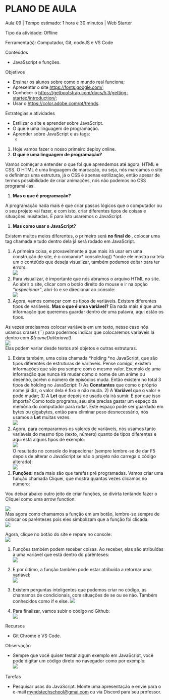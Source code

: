 # __PLANO DE AULA__

Aula 09 | Tempo estimado: 1 hora e 30 minutos | Web Starter

Tipo da atividade: Offline

Ferramenta\(s\): Computador, Git, nodeJS e VS Code

Conteúdos

- JavaSscript e funções\.

Objetivos

- Ensinar os alunos sobre como o mundo real funciona;
- Apresentar o site [https://fonts\.google\.com/](https://fonts.google.com/);
- Conhecer o [https://getbootstrap\.com/docs/5\.3/getting\-started/introduction/](https://getbootstrap.com/docs/5.3/getting-started/introduction/);
- Usar o [https://color\.adobe\.com/pt/trends](https://color.adobe.com/pt/trends)\.  


Estratégias e atividades

- Estilizar o site e aprender sobre JavaScript\.
- O que é uma linguagem de programação\.
- Aprender sobre JavaScript e as tags: 
	- <script> </script>

1. Hoje vamos fazer o nosso primeiro deploy online\.
2. __O que é uma linguagem de programação?__

Vamos começar a entender o que foi que aprendemos até agora, HTML e CSS\. O HTML é uma linguagem de marcação, ou seja, nós marcamos o site e definimos uma estrutura, já o CSS é apenas estilização, então apesar de termos possibilidade de criar animações, nós não podemos no CSS programá\-las\.

1. __Mas o que é programação?__

A programação nada mais é que criar passos lógicos que o computador ou o seu projeto vai fazer, e com isto, criar diferentes tipos de coisas e situações inusitadas\. E para isto usaremos o JavaScript\.

1. __Mas como usar o JavaScript?__

Existem muitos meios diferentes, o primeiro será __no final__ __do <body>__, colocar uma tag chamada <script> </script> e tudo dentro dela já será rodado em JavaScript\.

1. A primeira coisa, e provavelmente a que mais irá usar em uma construção de site, é o comando* console\.log\(\) *onde ele mostra na tela um o conteúdo que deseja visualizar, também podemos editar para ter errors:  
![](https://raw.githubusercontent.com/YanBarbosaLouzada/docx-to-md/master/imagens/img_1758290911284114600.png)
2. Para visualizar, é importante que nós abramos o arquivo HTML no site\. Ao abrir o site, clicar com o botão direito do mouse e ir na opção *“inspecionar”*, abrí\-lo e se direcionar ao console:  
![](https://raw.githubusercontent.com/YanBarbosaLouzada/docx-to-md/master/imagens/img_1758290911286120100.png)
3. Agora, vamos começar com os tipos de variáveis\. Existem diferentes tipos de variáveis\. __Mas o que é uma variável?__ Ela nada mais é que uma informação que queremos guardar dentro de uma palavra, aqui estão os tipos\.

As vezes precisamos colocar variáveis em um texto, nesse caso nós usamos crases \(\`\`\) para podermos indicar que colocaremos variáveis lá dentro com *$\{nomeDaVariavel\}*\.  
![](https://raw.githubusercontent.com/YanBarbosaLouzada/docx-to-md/master/imagens/img_1758290911288128900.png)  
Elas podem variar desde textos até objetos e outras estruturas\.

1. Existe também, uma coisa chamada *holding *no JavaScript, que são tipos diferentes de estruturas de variáveis\. Pense comigo, existem informações que são pra sempre com o mesmo valor\. Exemplo de uma informação que nunca irá mudar como o nome de um anime ou desenho, porém o número de episódios muda\. Então existem no total 3 tipos de holding no JavaScript: 1\) As __Constantes__ que como o próprio nome já diz, o valor dela é fixo e não muda\. 2\) A __Variável__ que o valor e pode mudar; 3\) A __Let__ que depois de usada ela irá sumir\. E por que isso importa? Como todo programa, seu site precisa gastar um espaço da memória do computador para rodar\. Este espaço pode ser guardado em bytes ou gigabytes, então para eliminar peso desnecessário, nós usamos a __Let__ muitas vezes\.   
![](https://raw.githubusercontent.com/YanBarbosaLouzada/docx-to-md/master/imagens/img_1758290911290137700.png)
2. Agora, para compararmos os valores de variáveis, nós usamos tanto variáveis do mesmo tipo \(texto, número\) quanto de tipos diferentes e aqui está alguns tipos de exemplo:  
![](https://raw.githubusercontent.com/YanBarbosaLouzada/docx-to-md/master/imagens/img_1758290911290137700.png)  
O resultado no console do inspecionar \(sempre lembre\-se de dar F5 depois de alterar o JavaScript se não o projeto não carrega o código alterado\):  
![](https://raw.githubusercontent.com/YanBarbosaLouzada/docx-to-md/master/imagens/img_1758290911292146600.png)
3. __Funções:__ nada mais são que tarefas pré programadas\. Vamos criar uma função chamada Cliquei, que mostra quantas vezes clicamos no número:  
  
Vou deixar abaixo outro jeito de criar funções, se divirta tentando fazer o Cliquei como uma arrow function:

  
![](https://raw.githubusercontent.com/YanBarbosaLouzada/docx-to-md/master/imagens/img_1758290911294702300.png)  
Mas agora como chamamos a função em um botão, lembre\-se sempre de colocar os parênteses pois eles simbolizam que a função foi clicada\.  
![](https://raw.githubusercontent.com/YanBarbosaLouzada/docx-to-md/master/imagens/img_1758290911296709600.png)  
  
Agora, clique no botão do site e repare no console:  
![](https://raw.githubusercontent.com/YanBarbosaLouzada/docx-to-md/master/imagens/img_1758290911298734100.png)

1. Funções também podem receber coisas\. Ao receber, elas são atribuídas a uma variável que está dentro do parênteses:  
![](https://raw.githubusercontent.com/YanBarbosaLouzada/docx-to-md/master/imagens/img_1758290911300681500.png)  

2. E por último, a função também pode estar atribuída a retornar uma variável:  
![](https://raw.githubusercontent.com/YanBarbosaLouzada/docx-to-md/master/imagens/img_1758290911302688300.png)
3. Existem perguntas inteligentes que podemos criar no código, as chamamos de condicionais, com situações de se ou se não\. Também conhecidos como if e else\.  ![](https://raw.githubusercontent.com/YanBarbosaLouzada/docx-to-md/master/imagens/img_1758290911302688300.png)
4. Para finalizar, vamos subir o código no Github:  
![](https://raw.githubusercontent.com/YanBarbosaLouzada/docx-to-md/master/imagens/img_1758290911304697500.png)

Recursos

- Git Chrome e VS Code\.

Observação

- Sempre que você quiser testar algum exemplo em JavaScript, você pode digitar um código direto no navegador como por exemplo:  
![](https://raw.githubusercontent.com/YanBarbosaLouzada/docx-to-md/master/imagens/img_1758290911306705400.png)

Tarefas

- Pesquisar usos do JavaScript\. Monte uma apresentação e envie para o e\-mail [myndstechschool@gmai\.com](mailto:myndstechschool@gmai.com) ou via Discord para seu professor\.

